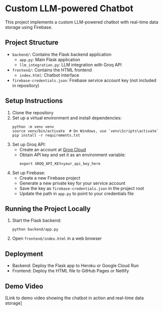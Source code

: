 # Custom LLM-powered Chatbot

This project implements a custom LLM-powered chatbot with real-time data storage using Firebase.

## Project Structure

- `backend/`: Contains the Flask backend application
  - `app.py`: Main Flask application
  - `llm_integration.py`: LLM integration with Groq API
- `frontend/`: Contains the HTML frontend
  - `index.html`: Chatbot interface
- `firebase-credentials.json`: Firebase service account key (not included in repository)

## Setup Instructions

1. Clone the repository
2. Set up a virtual environment and install dependencies:
   ```
   python -m venv venv
   source venv/bin/activate  # On Windows, use `venv\Scripts\activate`
   pip install -r requirements.txt
   ```
3. Set up Groq API:
   - Create an account at [Groq Cloud](https://console.groq.com/)
   - Obtain API key and set it as an environment variable:
     ```
     export GROQ_API_KEY=your_api_key_here
     ```
4. Set up Firebase:
   - Create a new Firebase project
   - Generate a new private key for your service account
   - Save the key as `firebase-credentials.json` in the project root
   - Update the path in `app.py` to point to your credentials file

## Running the Project Locally

1. Start the Flask backend:
   ```
   python backend/app.py
   ```
2. Open `frontend/index.html` in a web browser

## Deployment

- Backend: Deploy the Flask app to Heroku or Google Cloud Run
- Frontend: Deploy the HTML file to GitHub Pages or Netlify

## Demo Video

[Link to demo video showing the chatbot in action and real-time data storage]